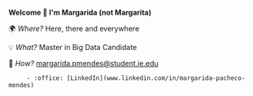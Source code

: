 **Welcome 👋 I'm Margarida (not Margarita)**

🌍 _Where?_ Here, there and everywhere

💡 _What?_ Master in Big Data Candidate

📠 _How?_ margarida.pmendes@student.ie.edu

         - :office: [LinkedIn](www.linkedin.com/in/margarida-pacheco-mendes)
